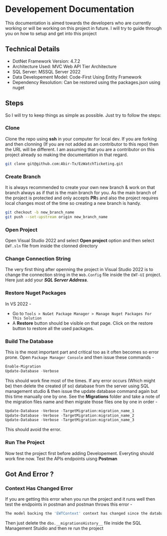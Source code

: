# Developement Documentation

This documentation is aimed towards the developers who are currently working or will be working on this project in future. I will try to guide through you on how to setup and get into this project

## Technical Details

- DotNet Framework Version: 4.7.2
- Architecture Used: MVC Web API Tier Architecture
- SQL Server: MSSQL Server 2022
- Data Developement Model: Code-First Using Entity Framework
- Dependency Resolution: Can be restored using the packages.json using nuget

## Steps

So I will try to keep things as simple as possible. Just try to follow the steps:

### Clone

Clone the repo using **ssh** in your computer for local dev. If you are forking and then clonning (If you are not added as an contributor to this repo) then the URL will be different. I am assuming that you are a contributor on this project already so making the documentation in that regard.

```bash
git clone git@github.com:Abir-Tx/EzWatchTicketing.git
```

### Create Branch

It is always recommended to create your own new branch & work on that branch always as if that is the main branch for you. As the main branch of the project is protected and only accepts **PR**s and also the project requires local changes most of the time so creating a new branch is handy.

```bash
git checkout -b new_branch_name
git push --set-upstream origin new_branch_name
```

### Open Project

Open Visual Studio 2022 and select **Open project** option and then select `EWT.sln` file from inside the clonned directory

### Change Connection String

The very first thing after openning the project in Visual Studio 2022 is to change the connection string in the `Web.Config` file inside the `EWT-UI` project. Here just add your ***SQL Server Address***.

### Restore Nuget Packages

In VS 2022 - 

- Go to `Tools > NuGet Package Manager > Manage Nuget Packages For This Solution`
- A **Restore** button should be visible on that page. Click on the restore button to restore all the used packages.

### Build The Database

This is the most important part and critical too as it often becomes so error prone. Open `Package Manager Console` and then issue these commands - 

```powershell
Enable-Migration
Update-Database -Verbose
```
This should work fine most of the times. If any error occurs (Which might be) then delete the created (if so) database from the server using SQL management studio & then issue the update database command again but this time manually one by one. See the **Migrations** folder and take a note of the migration files name and then migrate those files one by one in order - 

```powershell
Update-Database -Verbose -TargetMigration:migration_name_1
Update-Database -Verbose -TargetMigration:migration_name_2
Update-Database -Verbose -TargetMigration:migration_name_3
```
This should avoid the error.

### Run The Project

Now test the project first before adding Developement. Everyting should work fine now. Test the APIs endpoints uisng **Postman**


## Got And Error ?

### Context Has Changed Error

If you are getting this error when you run the project and it runs well then test the endpoints in postman and postman throws this error - 

```bash
The model backing the 'EWTContext' context has changed since the database was created. Consider using Code First Migrations to update the database (http://go.microsoft.com/fwlink/?LinkId=238269)
```

Then just delete the `dbo.__migrationsHistory__` file inside the SQL Management Stuidio and then re run the project
